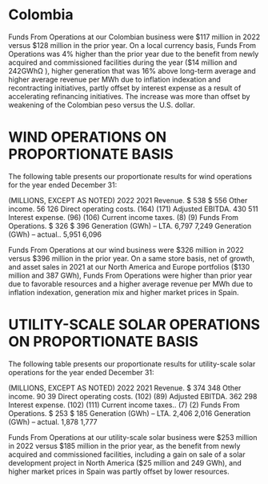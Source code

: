 # Colombia

Funds From Operations at our Colombian business were \$117 million in 2022 versus $\$ 128$ million in the prior year. On a local currency basis, Funds From Operations was $4 \%$ higher than the prior year due to the benefit from newly acquired and commissioned facilities during the year (\$14 million and $2 4 2 \mathrm { G W h } \mathrm { \Omega }$ ), higher generation that was $1 6 \%$ above long-term average and higher average revenue per MWh due to inflation indexation and recontracting initiatives, partly offset by interest expense as a result of accelerating refinancing initiatives. The increase was more than offset by weakening of the Colombian peso versus the U.S. dollar.

# WIND OPERATIONS ON PROPORTIONATE BASIS

The following table presents our proportionate results for wind operations for the year ended December 31:

(MILLIONS, EXCEPT AS NOTED) 2022 2021 Revenue. \$ 538 \$ 556 Other income. 56 126 Direct operating costs. (164) (171) Adjusted EBITDA. 430 511 Interest expense. (96) (106) Current income taxes. (8) (9) Funds From Operations. \$ 326 \$ 396 Generation (GWh) – LTA. 6,797 7,249 Generation (GWh) – actual.. 5,951 6,096

Funds From Operations at our wind business were $\$ 326$ million in 2022 versus $\$ 396$ million in the prior year. On a same store basis, net of growth, and asset sales in 2021 at our North America and Europe portfolios (\$130 million and 387 GWh), Funds From Operations were higher than prior year due to favorable resources and a higher average revenue per MWh due to inflation indexation, generation mix and higher market prices in Spain.

# UTILITY-SCALE SOLAR OPERATIONS ON PROPORTIONATE BASIS

The following table presents our proportionate results for utility-scale solar operations for the year ended December 31:

(MILLIONS, EXCEPT AS NOTED) 2022 2021 Revenue. \$ 374 348 Other income. 90 39 Direct operating costs. (102) (89) Adjusted EBITDA. 362 298 Interest expense. (102) (111) Current income taxes.. (7) (2) Funds From Operations. \$ 253 \$ 185 Generation (GWh) – LTA. 2,406 2,016 Generation (GWh) – actual. 1,878 1,777

Funds From Operations at our utility-scale solar business were $\$ 253$ million in 2022 versus $\$ 185$ million in the prior year, as the benefit from newly acquired and commissioned facilities, including a gain on sale of a solar development project in North America (\$25 million and 249 GWh), and higher market prices in Spain was partly offset by lower resources.